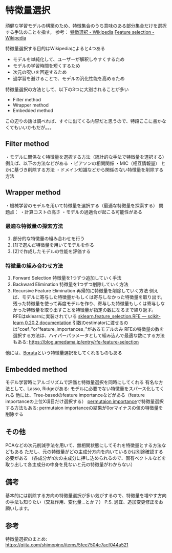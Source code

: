 # 特徴量選択
頑健な学習モデルの構築のため、特徴集合のうち意味のある部分集合だけを選択する手法のことを指す。
参考：
[特徴選択 - Wikipedia](https://ja.wikipedia.org/wiki/%E7%89%B9%E5%BE%B4%E9%81%B8%E6%8A%9E)
[Feature selection - Wikipedia](https://en.wikipedia.org/wiki/Feature_selection)

特徴量選択する目的はWikipediaによると4つある
- モデルを単純化して、ユーザーが解釈しやすくするため
- モデルの学習時間を短くするため
- 次元の呪いを回避するため
- 過学習を避けることで、モデルの汎化性能を高めるため

特徴量選択の方法として、以下の3つに大別されることが多い
- Filter method
- Wrapper method
- Embedded method

この辺りの話は調べれば、すぐに出てくる内容だと思うので、特段ここに書かなくてもいいかもだが。。。
## Filter method
・モデルに関係なく特徴量を選択する方法（統計的な手法で特徴量を選択する）
例えば、以下の方法などがある
・ピアソンの相関関係
・MIC（相互情報量）
とかに基づき削除する方法
・ドメイン知識などから関係のない特徴量を削除する方法

## Wrapper method
・機械学習のモデルを用いて特徴量を選択する（最適な特徴量を探索する）
問題点：
・計算コストの高さ
・モデルの過適合が起こる可能性がある

### 最適な特徴量の探索方法
1. 部分的な特徴量の組み合わせを行う
2. [1]で選んだ特徴量を用いてモデルを作る
3. [2]で作成したモデルの性能を評価する


### 特徴量の組み合わせ方法
1. Forward Selection
特徴量を1つずつ追加していく手法
2. Backward Elimination
特徴量を1つずつ削除していく方法
3. Recursive Feature Elimination
再帰的に特徴量を削除していく方法
例えば、モデルに寄与した特徴量かもしくは寄与しなかった特徴量を取り出す。 残った特徴量を使って再度モデルを作り、寄与した特徴量もしくは寄与しなかった特徴量を取り出すことを特徴量が指定の数になるまで繰り返す。<br>
RFEはsklearnに実装されている
[sklearn.feature_selection.RFE — scikit-learn 0.20.2 documentation](https://scikit-learn.org/stable/modules/generated/sklearn.feature_selection.RFE.html)
引数のestimatorに渡せるのは"coef_"or"feature_importances_"があるモデルのみ
RFEの特徴量の数を選択する方法は、ハイパーパラメータとして組み込んで最適な数にする方法もある: https://blog.amedama.jp/entry/rfe-feature-selection

他には、[Boruta](https://github.com/scikit-learn-contrib/boruta_py)という特徴量選択をしてくれるものもある

## Embedded method
モデル学習時にアルゴリズムで評価と特徴量選択を同時にしてくれる
有名な方法として、Lasso, Ridgeがある: モデルに必要でない特徴量をスパース化してくれる
他には、Tree-basedのfeature importanceなどがある（feature importanceの上位X項目だけ選択する）
[permutaion importance](https://www.kaggle.com/dansbecker/permutation-importance)で特徴量選択する方法もある: permutaion importanceの結果が0orマイナスの値の特徴量を削除する

## その他
PCAなどの次元削減手法を用いて、無相関状態にしてそれを特徴量とする方法などもある
ただし、元の特徴量がどの主成分方向を向いているかは別途確認する必要がある
（各成分がn次の主成分に押し込められるので、固有ベクトルなどを取り出して各主成分の中身を見ないと元の特徴量がわからない）

## 備考
基本的には削除する方向の特徴量選択が多い気がするので、特徴量を増やす方向の手法も知りたい（交互作用、変化量...とか？）
P.S. 適宜、追加変更修正をお願いします。

## 参考
特徴量選択のまとめ: https://qiita.com/shimopino/items/5fee7504c7acf044a521